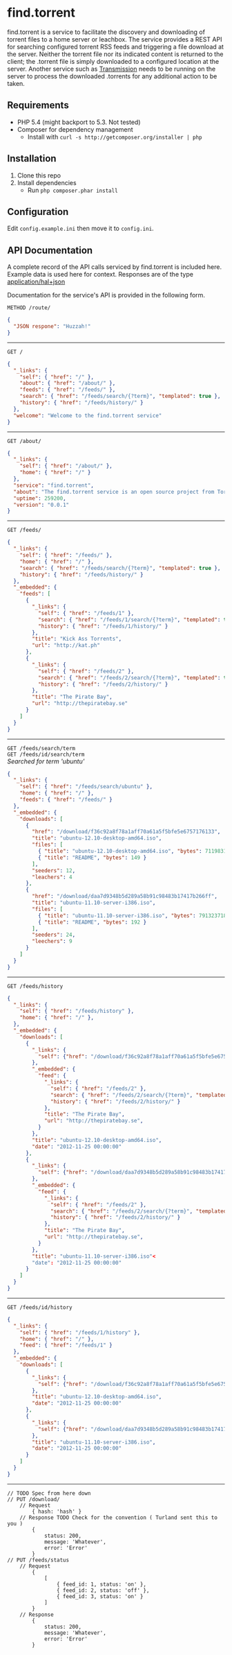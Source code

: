 find.torrent
============

find.torrent is a service to facilitate the discovery and downloading of torrent files to a home server or leachbox. The service provides a REST API for searching configured torrent RSS feeds and triggering a file download at the server. Neither the torrent file nor its indicated content is returned to the client; the .torrent file is simply downloaded to a configured location at the server. Another service such as [Transmission](http://www.transmissionbt.com/) needs to be running on the server to process the downloaded .torrents for any additional action to be taken.

Requirements
------------
* PHP 5.4 (might backport to 5.3. Not tested)
* Composer for dependency management
    * Install with `curl -s http://getcomposer.org/installer | php`

Installation
------------
1. Clone this repo
2. Install dependencies
    * Run `php composer.phar install`

Configuration
-------------
Edit `config.example.ini` then move it to `config.ini`.

API Documentation
-----------------
A complete record of the API calls serviced by find.torrent is included here. Example data is used here for context. Responses are of the type [application/hal+json](http://stateless.co/hal_specification.html)

Documentation for the service's API is provided in the following form.

`METHOD /route/`
```json
{
  "JSON respone": "Huzzah!"
}
```

---

`GET /`
```json
{
  "_links": {
    "self": { "href": "/" },
    "about": { "href": "/about/" },
    "feeds": { "href": "/feeds/" },
    "search": { "href": "/feeds/search/{?term}", "templated": true },
    "history": { "href": "/feeds/history/" }
  },
  "welcome": "Welcome to the find.torrent service"
}
```

---

`GET /about/`
```json
{
  "_links": {
    "self": { "href": "/about/" },
    "home": { "href": "/" }
  },
  "service": "find.torrent",
  "about": "The find.torrent service is an open source project from Tortugas Consulting, LLC",
  "uptime": 259200,
  "version": "0.0.1"
}
```

---

`GET /feeds/`

```json
{
  "_links": {
    "self": { "href": "/feeds/" },
    "home": { "href": "/" },
    "search": { "href": "/feeds/search/{?term}", "templated": true },
    "history": { "href": "/feeds/history/" }
  },
  "_embedded": {
    "feeds": [
      {
        "_links": {
          "self": { "href": "/feeds/1" },
          "search": { "href": "/feeds/1/search/{?term}", "templated": true },
          "history": { "href": "/feeds/1/history/" }
        },
        "title": "Kick Ass Torrents",
        "url": "http://kat.ph"
      },
      {
        "_links": {
          "self": { "href": "/feeds/2" },
          "search": { "href": "/feeds/2/search/{?term}", "templated": true },
          "history": { "href": "/feeds/2/history/" }
        },
        "title": "The Pirate Bay",
        "url": "http://thepiratebay.se"
      }
    ]
  }
}
```

---

`GET /feeds/search/term`  
`GET /feeds/id/search/term`  
_Searched for term 'ubuntu'_

```json
{
  "_links": {
    "self": { "href": "/feeds/search/ubuntu" },
    "home": { "href": "/" },
    "feeds": { "href": "/feeds/" }
  },
  "_embedded": {
    "downloads": [
      {
        "href": "/download/f36c92a8f78a1aff70a61a5f5bfe5e6757176133",
        "title": "ubuntu-12.10-desktop-amd64.iso",
        "files": [
          { "title": "ubuntu-12.10-desktop-amd64.iso", "bytes": 711983104 },
          { "title": "README", "bytes": 149 }
        ],
        "seeders": 12,
        "leachers": 4
      },
      {
        "href": "/download/daa7d9348b5d289a58b91c98483b17417b266ff",
        "title": "ubuntu-11.10-server-i386.iso",
        "files": [
          { "title": "ubuntu-11.10-server-i386.iso", "bytes": 791323718 },
          { "title": "README", "bytes": 192 }
        ],
        "seeders": 24,
        "leechers": 9
      }
    ]
  }
}
```

---

`GET /feeds/history`

```json
{
  "_links": {
    "self": { "href": "/feeds/history" },
    "home": { "href": "/" },
  },
  "_embedded": {
    "downloads": [
      {
        "_links": {
          "self": {"href": "/download/f36c92a8f78a1aff70a61a5f5bfe5e6757176133"}
        },
        "_embedded": {
          "feed": {
            "_links": {
              "self": { "href": "/feeds/2" },
              "search": { "href": "/feeds/2/search/{?term}", "templated": true },
              "history": { "href": "/feeds/2/history/" }
            },
            "title": "The Pirate Bay",
            "url": "http://thepiratebay.se",
          }
        },
        "title": "ubuntu-12.10-desktop-amd64.iso",
        "date": "2012-11-25 00:00:00"
      },
      {
        "_links": {
          "self": {"href": "/download/daa7d9348b5d289a58b91c98483b17417b266ff"}
        },
        "_embedded": {
          "feed": {
            "_links": {
              "self": { "href": "/feeds/2" },
              "search": { "href": "/feeds/2/search/{?term}", "templated": true },
              "history": { "href": "/feeds/2/history/" }
            },
            "title": "The Pirate Bay",
            "url": "http://thepiratebay.se",
          }
        },
        "title": "ubuntu-11.10-server-i386.iso"<
        "date": "2012-11-25 00:00:00"
      }
    ]
  }
}
```

---

`GET /feeds/id/history`

```json
{
  "_links": {
    "self": { "href": "/feeds/1/history" },
    "home": { "href": "/" },
    "feed": { "href": "/feeds/1" }
  },
  "_embedded": {
    "downloads": [
      {
        "_links": {
          "self": {"href": "/download/f36c92a8f78a1aff70a61a5f5bfe5e6757176133"}
        },
        "title": "ubuntu-12.10-desktop-amd64.iso",
        "date": "2012-11-25 00:00:00"
      },
      {
        "_links": {
          "self": {"href": "/download/daa7d9348b5d289a58b91c98483b17417b266ff"}
        },
        "title": "ubuntu-11.10-server-i386.iso",
        "date": "2012-11-25 00:00:00"
      }
    ]
  }
}
```

---

    // TODO Spec from here down
    // PUT /download/
        // Request
            { hash: 'hash' }
        // Response TODO Check for the convention ( Turland sent this to you )
            {
                status: 200,
                message: 'Whatever',
                error: 'Error'
            }
    // PUT /feeds/status
        // Request
            {
                [
                    { feed_id: 1, status: 'on' },
                    { feed_id: 2, status: 'off' },
                    { feed_id: 3, status: 'on' }
                ]
            }
        // Response
            {
                status: 200,
                message: 'Whatever',
                error: 'Error'
            }
